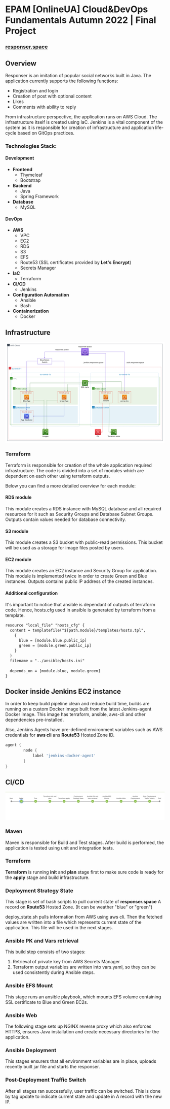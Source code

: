 # EPAM [OnlineUA] Cloud&DevOps Fundamentals Autumn 2022 | Final Project

### [responser.space](http://responser.space)

## Overview

Responser is an imitation of popular social networks built in Java. The application currently supports the following functions:
- Registration and login
- Creation of post with optional content
- Likes
- Comments with ability to reply

From infrastructure perspective, the application runs on AWS Cloud. The infrastructure itself is created using IaC.
Jenkins is a vital component of the system as it is responsible for creation of infrastructure and application life-cycle based on GitOps practices.

### Technologies Stack:

#### Development

- __Frontend__
  - Thymeleaf
  - Bootstrap
- __Backend__
  - Java
  - Spring Framework
- __Database__
  - MySQL

#### DevOps

- __AWS__
  - VPC
  - EC2
  - RDS
  - S3
  - EFS
  - Route53 (SSL certificates provided by __Let's Encrypt__)
  - Secrets Manager
- __IaC__
  - Terraform
- __CI/CD__
  - Jenkins
- __Configuration Automation__
  - Ansible
  - Bash
- __Containerization__
  - Docker

## Infrastructure

![Infra Diagram](screenshots/infra_diagram.png)

### Terraform

Terraform is responsible for creation of the whole application required infrastructure. 
The code is divided into a set of modules which are dependent on each other using terraform outputs.  

Below you can find a more detailed overview for each module:

#### RDS module

This module creates a RDS instance with MySQL database and all required resources for it 
such as Security Groups and Database Subnet Groups. Outputs contain values needed for database connectivity.

#### S3 module

This module creates a S3 bucket with public-read permissions. 
This bucket will be used as a storage for image files posted by users.

#### EC2 module

This module creates an EC2 instance and Security Group for application. 
This module is implemented twice in order to create Green and Blue instances. 
Outputs contains public IP address of the created instances.

#### Additional configuration

It's important to notice that ansible is dependant of outputs of terraform code. 
Hence, hosts.cfg used in ansible is generated by terraform from a template.

``` HCL
resource "local_file" "hosts_cfg" {
  content = templatefile("${path.module}/templates/hosts.tpl",
    {
      blue = [module.blue.public_ip]
      green = [module.green.public_ip]
    }
  )
  filename = "../ansible/hosts.ini"

  depends_on = [module.blue, module.green]
}
```

## Docker inside Jenkins EC2 instance

In order to keep build pipeline clean and reduce build time, 
builds are running on a custom Docker image built from the latest Jenkins-agent Docker image. 
This image has terraform, ansible, aws-cli and other dependencies pre-installed.

Also, Jenkins Agents have pre-defined environment variables
such as AWS credentials for __aws cli__ ans __Route53__ Hosted
Zone ID.

``` Groovy
agent {
        node {
            label 'jenkins-docker-agent'
        }
}
```


## CI/CD

![CI/CD diagram](screenshots/cicd_diagram.png)

### Maven

Maven is responsible for Build and Test stages. 
After build is performed, the application is tested using unit and integration tests.

### Terraform

__Terraform__ is running __init__ and __plan__ stage first to 
make sure code is ready for the __apply__ stage and build
infrastructure.

### Deployment Strategy State

This stage is set of bash scripts to pull current state of 
__responser.space__ A record on __Route53__ Hosted Zone.
(It can be weather "blue" or "green")

deploy_state.sh pulls information from AWS using aws cli. 
Then the fetched values are written into a file which represents current state of the application. 
This file will be used in the next stages.

### Ansible PK and Vars retrieval

This build step consists of two stages: 

1. Retrieval of private key from AWS Secrets Manager
2. Terraform output variables are written into vars.yaml, so they can be used consistently during Ansible steps.

### Ansible EFS Mount

This stage runs an ansible playbook, which mounts EFS volume containing SSL certificate to Blue and Green EC2s.

### Ansible Web

The following stage sets up NGINX reverse proxy which also enforces HTTPS, 
ensures Java installation and create necessary directories for the application.

### Ansible Deployment

This stages ensurers that all environment variables are in place, 
uploads recently built jar file and starts the responser.

### Post-Deployment Traffic Switch

After all stages ran successfully, user traffic can be switched. 
This is done by tag update to indicate current state and update in A record with the new IP.